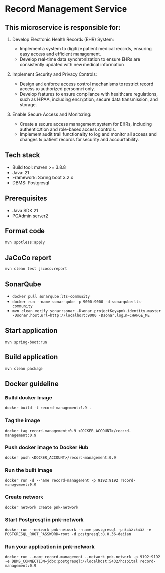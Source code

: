 # Record Management Service
## This microservice is responsible for:
1. Develop Electronic Health Records (EHR) System:
   * Implement a system to digitize patient medical records, ensuring easy access and efficient management.
   * Develop real-time data synchronization to ensure EHRs are consistently updated with new medical information.

2. Implement Security and Privacy Controls:
   * Design and enforce access control mechanisms to restrict record access to authorized personnel only.
   * Develop features to ensure compliance with healthcare regulations, such as HIPAA, including encryption, secure data transmission, and storage.

3. Enable Secure Access and Monitoring:
   * Create a secure access management system for EHRs, including authentication and role-based access controls.
   * Implement audit trail functionality to log and monitor all access and changes to patient records for security and accountability.

## Tech stack
* Build tool: maven >= 3.8.8
* Java: 21
* Framework: Spring boot 3.2.x
* DBMS: Postgresql

## Prerequisites
* Java SDK 21
* PGAdmin server2

## Format code
`mvn spotless:apply`

## JaCoCo report
`mvn clean test jacoco:report`

## SonarQube
* `docker pull sonarqube:lts-community`
* `docker run --name sonar-qube -p 9000:9000 -d sonarqube:lts-community`
* `mvn clean verify sonar:sonar -Dsonar.projectKey=pnk.identity.master -Dsonar.host.url=http://localhost:9000 -Dsonar.login=CHANGE_ME`

## Start application
`mvn spring-boot:run`

## Build application
`mvn clean package`

## Docker guideline
### Build docker image
`docker build -t record-management:0.9 .`

### Tag the image
`docker tag record-management:0.9 <DOCKER_ACCOUNT>/record-management:0.9`

### Push docker image to Docker Hub
`docker push <DOCKER_ACCOUNT>/record-management:0.9`

### Run the built image
`docker run -d --name record-management -p 9192:9192 record-management:0.9`

### Create network
`docker network create pnk-network`

### Start Postgresql in pnk-network
`docker run --network pnk-network --name postgresql -p 5432:5432 -e POSTGRESQL_ROOT_PASSWORD=root -d postgresql:8.0.36-debian`

### Run your application in pnk-network
`docker run --name record-management --network pnk-network -p 9192:9192 -e DBMS_CONNECTION=jdbc:postgresql://localhost:5432/hospital record-management:0.9`
